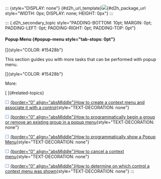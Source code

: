 ::: {style="DISPLAY: none"}
[](ms-xhelp:///?Id=d2h_url_template){#d2h_url_template}![](!package_url!){#d2h_package_url style="WIDTH: 0px; DISPLAY: none; HEIGHT: 0px"}
:::

::: {.d2h_secondary_topic style="PADDING-BOTTOM: 10pt; MARGIN: 0pt; PADDING-LEFT: 0pt; PADDING-RIGHT: 0pt; PADDING-TOP: 0pt"}
#### Popup Menu {#popup-menu style="tab-stops: 0pt"}

[]{style="COLOR: #15428b"} 

This section guides you with more tasks that can be performed with popup menu.

[]{style="COLOR: #15428b"} 

More:

[ ]{#related-topics}

[![](button.gif){border="0" align="absMiddle"}How to create a context menu and associate it with a control](ms-xhelp:///?Id=5dc6a9ae-c739-4647-a433-d73bbee5a797){style="TEXT-DECORATION: none"}

[![](button.gif){border="0" align="absMiddle"}How to programmatically begin a group or remove an existing group in a popup menu](ms-xhelp:///?Id=32a71ee1-4f6b-4693-b3f0-0962fa50bfbe){style="TEXT-DECORATION: none"}

[![](button.gif){border="0" align="absMiddle"}How to programmatically show a Popup Menu](ms-xhelp:///?Id=3ef0477e-d6fd-4ed1-ad2f-3734f8657021){style="TEXT-DECORATION: none"}

[![](button.gif){border="0" align="absMiddle"}How to cancel a context menu](ms-xhelp:///?Id=e79c1c9d-0b04-4530-8a96-2c32a17416f1){style="TEXT-DECORATION: none"}

[![](button.gif){border="0" align="absMiddle"}How to determine on which control a context menu was shown](ms-xhelp:///?Id=3612312a-8a07-44fd-ab63-8a662e19ffb0){style="TEXT-DECORATION: none"}
:::
